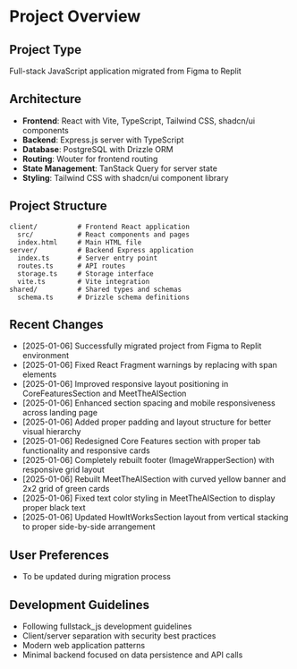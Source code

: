 # Project Overview

## Project Type
Full-stack JavaScript application migrated from Figma to Replit

## Architecture
- **Frontend**: React with Vite, TypeScript, Tailwind CSS, shadcn/ui components
- **Backend**: Express.js server with TypeScript
- **Database**: PostgreSQL with Drizzle ORM
- **Routing**: Wouter for frontend routing
- **State Management**: TanStack Query for server state
- **Styling**: Tailwind CSS with shadcn/ui component library

## Project Structure
```
client/          # Frontend React application
  src/           # React components and pages
  index.html     # Main HTML file
server/          # Backend Express application  
  index.ts       # Server entry point
  routes.ts      # API routes
  storage.ts     # Storage interface
  vite.ts        # Vite integration
shared/          # Shared types and schemas
  schema.ts      # Drizzle schema definitions
```

## Recent Changes
- [2025-01-06] Successfully migrated project from Figma to Replit environment
- [2025-01-06] Fixed React Fragment warnings by replacing with span elements
- [2025-01-06] Improved responsive layout positioning in CoreFeaturesSection and MeetTheAISection
- [2025-01-06] Enhanced section spacing and mobile responsiveness across landing page
- [2025-01-06] Added proper padding and layout structure for better visual hierarchy
- [2025-01-06] Redesigned Core Features section with proper tab functionality and responsive cards
- [2025-01-06] Completely rebuilt footer (ImageWrapperSection) with responsive grid layout
- [2025-01-06] Rebuilt MeetTheAISection with curved yellow banner and 2x2 grid of green cards
- [2025-01-06] Fixed text color styling in MeetTheAISection to display proper black text
- [2025-01-06] Updated HowItWorksSection layout from vertical stacking to proper side-by-side arrangement

## User Preferences
- To be updated during migration process

## Development Guidelines
- Following fullstack_js development guidelines
- Client/server separation with security best practices
- Modern web application patterns
- Minimal backend focused on data persistence and API calls